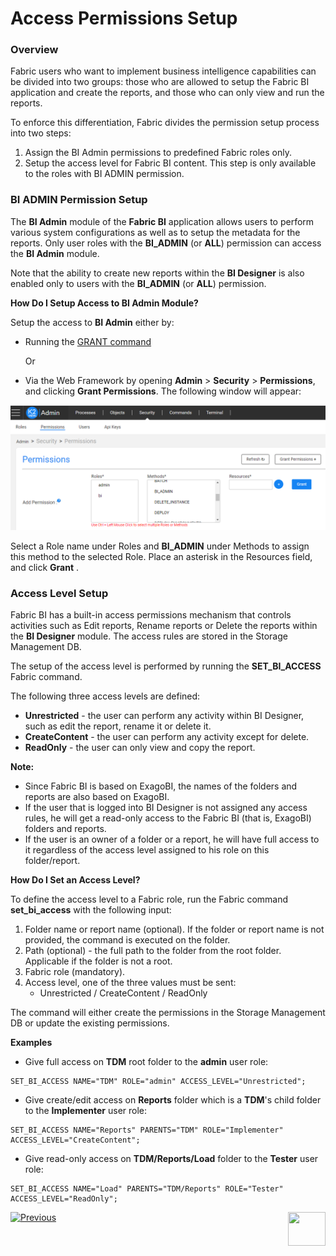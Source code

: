 # Access Permissions Setup

### Overview

Fabric users who want to implement business intelligence capabilities can be divided into two groups: those who are allowed to setup the Fabric BI application and create the reports, and those who can only view and run the reports. 

To enforce this differentiation, Fabric divides the permission setup process into two steps:

1. Assign the BI Admin permissions to predefined Fabric roles only. 
2. Setup the access level for Fabric BI content. This step is only available to the roles with BI ADMIN permission.

### BI ADMIN Permission Setup 

The **BI Admin** module of the **Fabric BI** application allows users to perform various system configurations as well as to setup the metadata for the reports. 
Only user roles with the **BI_ADMIN** (or **ALL**) permission can access the **BI Admin** module.

Note that the ability to create new reports within the **BI Designer** is also enabled only to users with the **BI_ADMIN** (or **ALL**) permission.

**How Do I Setup Access to BI Admin Module?**

Setup the access to **BI Admin** either by:

* Running the [GRANT command](/articles/17_fabric_credentials/02_fabric_credentials_commands.md#grant-command)

  Or 

* Via the Web Framework by opening **Admin** > **Security** > **Permissions**, and clicking **Grant Permissions**. The following window will appear:

<img src="images/permissions_setup_0.PNG" alt="image" />

Select a Role name under Roles and **BI_ADMIN** under Methods to assign this method to the selected Role. Place an asterisk in the Resources field, and click **Grant** .  

### Access Level Setup

Fabric BI has a built-in access permissions mechanism that controls activities such as Edit reports, Rename reports or Delete the reports within the **BI Designer** module. The access rules are stored in the Storage Management DB.

The setup of the access level is performed by running the **SET_BI_ACCESS** Fabric command.

The following three access levels are defined:

* **Unrestricted** - the user can perform any activity within BI Designer, such as edit the report, rename it or delete it.
* **CreateContent** - the user can perform any activity except for delete.
* **ReadOnly** - the user can only view and copy the report.

**Note:**

- Since Fabric BI is based on ExagoBI, the names of the folders and reports are also based on ExagoBI.
- If the user that is logged into BI Designer is not assigned any access rules, he will get a read-only access to the Fabric BI (that is, ExagoBI) folders and reports.
- If the user is an owner of a folder or a report, he will have full access to it regardless of the access level assigned to his role on this folder/report.

**How Do I Set an Access Level?**

To define the access level to a Fabric role, run the Fabric command **set_bi_access** with the following input:

1. Folder name or report name (optional). If the folder or report name is not provided, the command is executed on the <project name> folder.
2. Path (optional) - the full path to the folder from the root folder. Applicable if the folder is not a root.
3. Fabric role (mandatory).
4. Access level, one of the three values must be sent: 
   * Unrestricted / CreateContent / ReadOnly

The command will either create the permissions in the Storage Management DB or update the existing permissions.

**Examples**

* Give full access on **TDM** root folder to the **admin** user role:

```
SET_BI_ACCESS NAME="TDM" ROLE="admin" ACCESS_LEVEL="Unrestricted";
```

* Give create/edit access on **Reports** folder which is a **TDM**'s child folder to the **Implementer** user role: 

~~~
SET_BI_ACCESS NAME="Reports" PARENTS="TDM" ROLE="Implementer" ACCESS_LEVEL="CreateContent";
~~~

* Give read-only access on **TDM/Reports/Load** folder to the **Tester** user role: 

~~~
SET_BI_ACCESS NAME="Load" PARENTS="TDM/Reports" ROLE="Tester" ACCESS_LEVEL="ReadOnly";
~~~



[![Previous](/articles/images/Previous.png)](01_Installation.md)[<img align="right" width="60" height="54" src="/articles/images/Next.png">](03_Metadata_Setup.md) 

